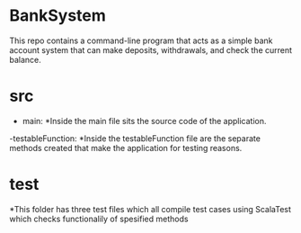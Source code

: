 # BankSystem
This repo contains a command-line program that acts as a simple bank account system that can make deposits, withdrawals, and check the current balance.

# src 
  - main:
    *Inside the main file sits the source code of the application.
  
  -testableFunction:
    *Inside the testableFunction file are the separate methods created that make the application for testing reasons.
    
# test
  *This folder has three test files which all compile test cases using ScalaTest which checks functionalily of spesified      methods
